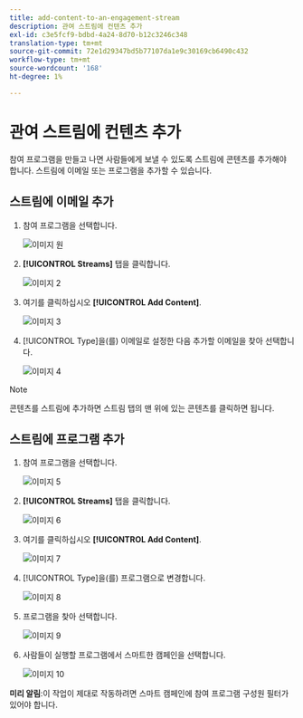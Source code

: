 ```yaml
---
title: add-content-to-an-engagement-stream
description: 관여 스트림에 컨텐츠 추가
exl-id: c3e5fcf9-bdbd-4a24-8d70-b12c3246c348
translation-type: tm+mt
source-git-commit: 72e1d29347bd5b77107da1e9c30169cb6490c432
workflow-type: tm+mt
source-wordcount: '168'
ht-degree: 1%

---
```


# 관여 스트림에 컨텐츠 추가

참여 프로그램을 만들고 나면 사람들에게 보낼 수 있도록 스트림에 콘텐츠를 추가해야 합니다. 스트림에 이메일 또는 프로그램을 추가할 수 있습니다.

## 스트림에 이메일 추가

1. 참여 프로그램을 선택합니다.

   ![이미지 원](/help/sky/assets/engagement-programs/add-content-to-an-engagement-stream/add-content-to-an-engagement-stream-1.png)

1. **[!UICONTROL Streams]** 탭을 클릭합니다.

   ![이미지 2](/help/sky/assets/engagement-programs/add-content-to-an-engagement-stream/add-content-to-an-engagement-stream-2.png)

1. 여기를 클릭하십시오 **[!UICONTROL Add Content]**.

   ![이미지 3](/help/sky/assets/engagement-programs/add-content-to-an-engagement-stream/add-content-to-an-engagement-stream-3.png)

1. [!UICONTROL Type]을(를) 이메일로 설정한 다음 추가할 이메일을 찾아 선택합니다.

   ![이미지 4](/help/sky/assets/engagement-programs/add-content-to-an-engagement-stream/add-content-to-an-engagement-stream-4.png)

>[!NOTE]
>
>콘텐츠를 스트림에 추가하면 스트림 탭의 맨 위에 있는 콘텐츠를 클릭하면 됩니다.

## 스트림에 프로그램 추가

1. 참여 프로그램을 선택합니다.

   ![이미지 5](/help/sky/assets/engagement-programs/add-content-to-an-engagement-stream/add-content-to-an-engagement-stream-5.png)

1. **[!UICONTROL Streams]** 탭을 클릭합니다.

   ![이미지 6](/help/sky/assets/engagement-programs/add-content-to-an-engagement-stream/add-content-to-an-engagement-stream-6.png)

1. 여기를 클릭하십시오 **[!UICONTROL Add Content]**.

   ![이미지 7](/help/sky/assets/engagement-programs/add-content-to-an-engagement-stream/add-content-to-an-engagement-stream-7.png)

1. [!UICONTROL Type]을(를) 프로그램으로 변경합니다.

   ![이미지 8](/help/sky/assets/engagement-programs/add-content-to-an-engagement-stream/add-content-to-an-engagement-stream-8.png)

1. 프로그램을 찾아 선택합니다.

   ![이미지 9](/help/sky/assets/engagement-programs/add-content-to-an-engagement-stream/add-content-to-an-engagement-stream-9.png)

1. 사람들이 실행할 프로그램에서 스마트한 캠페인을 선택합니다.

   ![이미지 10](/help/sky/assets/engagement-programs/add-content-to-an-engagement-stream/add-content-to-an-engagement-stream-10.png)

**미리 알림**:이 작업이 제대로 작동하려면 스마트 캠페인에 참여 프로그램 구성원 필터가 있어야 합니다.
